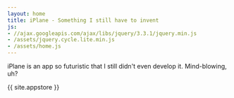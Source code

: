 ```yaml
---
layout: home
title: iPlane - Something I still have to invent
js:
- //ajax.googleapis.com/ajax/libs/jquery/3.3.1/jquery.min.js
- /assets/jquery.cycle.lite.min.js
- /assets/home.js
---
```

iPlane is an app so futuristic that I still didn't even develop it. Mind-blowing, uh?

<p class="app-store">{{ site.appstore }}</p>
